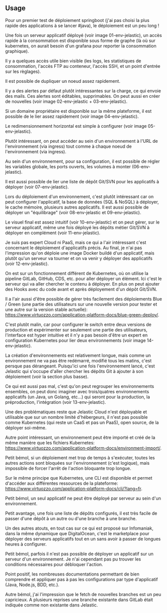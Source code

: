## Usage

Pour un premier test de déploiement springboot (j'ai pas choisi la plus rapide des applications à se lancer #java), le déploiement est un peu long !

Une fois un serveur applicatif déployé (voir image 01-env-jelastic), un accès rapide à la consommation est disponible sous forme de graphe (là où sur kubernetes, on aurait besoin d'un grafana pour reporter la consommation graphique).

Il y a quelques accès utile bien visible (les logs, les statistiques de consommation, l'accès FTP au conteneur, l'accès SSH, et un point d'entrée sur les règlages).

Il est possible de dupliquer un noeud assez rapidement.

Il y a des alertes par défaut plutôt intéressantes sur la charge, ce qui envoie des mails. Ces alertes sont éditables, supprimables. On peut aussi en créer de nouvelles (voir image 02-env-jelastic + 03-env-jelastic).

Si un domaine propriétaire est disponible sur la même plateforme, il est possible de le lier assez rapidement (voir image 04-env-jelastic).

Le redimensionnement horizontal est simple à configurer (voir image 05-env-jelastic).

Plutôt intéressant, on peut accéder au sein d'un environnement à l'URL de l'environnement (via ingress) tout comme à chaque noeud de l'environnement (via ingress).

Au sein d'un environnement, pour sa configuration, il est possible de régler les variables globale, les ports ouverts, les volumes à monter (06-env-jelastic).

Il est aussi possible de lier une liste de dépôt Git/SVN pour les applicatifs à déployer (voir 07-env-jelastic).

Lors du déploiement d'un environnement, c'est plutôt intéressant car on peut configurer l'applicatif, la base de données (SQL & NoSQL) à déployer, le cache mémoire, plusieurs autres applicatifs. Il est aussi possible de déployer un "équilibrage" (voir 08-env-jelastic et 09-env-jelastic).

Le visuel final est assez intuitif (voir 10-env-jelastic) et on peut gérer, sur le serveur applicatif, même une fois déployé les dépôts métier Git/SVN à déployer en complément (voir 11-env-jelastic).

Je suis pas expert Cloud ni PaaS, mais ce qui a l'air intéressant c'est concernant le déploiement d'applicatifs précis. Au final, je n'ai pas l'impression qu'on déploie une image Docker buildé d'un applicatif, mais plutôt qu'un serveur va tourner et on va venir y déployer des applicatifs (voir 12-env-jelastic).

On est sur un fonctionnement différent de Kubernetes, où on utilise la pipeline GitLab, GitHub, CDS, etc. pour aller déployer un élément. Ici c'est le serveur qui va aller chercher le contenu à déployer. En plus on peut ajouter des Hooks avec du code avant et après déployement d'un dépôt Git/SVN.

Il a l'air aussi d'être possible de gérer très facilement des déploiements Blue / Green (une partie des utilisateurs sur une nouvelle version pour tester et une autre sur la version stable actuelle): https://www.virtuozzo.com/application-platform-docs/blue-green-deploy/.

C'est plutôt malin, car pour configurer le switch entre deux versions de production et expérimenter sur seulement une partie des utilisateurs, l'interface est hyper intuitive et il n'y a pas besoin d'être un expert en configuration Kubernetes pour lier deux environnements (voir image 14-env-jelastic).

La création d'environnements est relativement longue, mais comme un environnement ne va pas être redémarré, modifié tous les matins, c'est persque pas dérangeant. Puisqu'ici une fois l'environnement lancé, c'est Jelastic qui s'occupe d'aller chercher les dépôts Git à ajouter à son déploiement (voir la section plus basse).

Ce qui est aussi pas mal, c'est qu'on peut regrouper les environnements ensembles, on peut donc imaginer avec trois/quatres environnements applicatifs (un Java, un Golang, etc...) qui seront pour la production, la préproduction, l'intégration (voir 13-env-jelastic).

Une des problématiques reste que Jelastic Cloud n'est déployable et utilisable que sur un nombre limité d'hébergeurs, il n'est pas possible comme Kubernetes (qui reste un CaaS et pas un PaaS), open source, de la déployer soi-même.

Autre point intéressant, un environnement peut être importé et créé de la même manière que les fichiers Kubernetes: https://www.virtuozzo.com/application-platform-docs/environment-import/.

Petit bémol, si un déploiement met trop de temps à s'exécuter, toutes les autres actions sont bloquées sur l'environnement (c'est logique), mais impossible de forcer l'arrêt de l'action bloquante trop longue.

Sur le même principe que Kubernetes, une CLI est disponible et permet d'accéder aux différentes ressources de la plateforme: https://www.virtuozzo.com/application-platform-docs/cli/?lang=fr.

Petit bémol, un seul applicatif ne peut être déployé par serveur au sein d'un environnement.

Petit avantage, une fois une liste de dépôts configurés, il est très facile de passer d'une dépôt à un autre ou d'une branche à une branche.

Un des autres atouts, en tout cas sur ce qui est proposé sur Infomaniak, dans la même dynamique que DigitalOcean, c'est le marketplace pour déployer des serveurs applicatifs tout en un sans avoir à passer de longues heures à configurer.

Petit bémol, parfois il n'est pas possible de déployer un applicatif sur un serveur d'un environnement. Je n'ai cependant pas pu trouver les conditions nécessaires pour débloquer l'action.

Point positif, les nombreuses documentations permettant de bien comprendre et appliquer pas à pas les configurations par type d'applicatif (Java, Node.js, BDD, etc.).

Autre bémol, j'ai l'impression que le fetch de nouvelles branches est un peu capricieux. A plusieurs reprises une branche existante dans GitLab était indiquée comme non existante dans Jelastic.